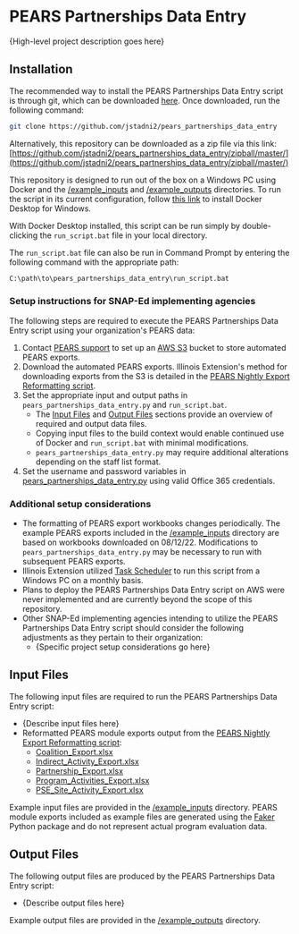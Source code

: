 # PEARS Partnerships Data Entry

{High-level project description goes here}

## Installation

The recommended way to install the PEARS Partnerships Data Entry script is through git, which can be downloaded [here](https://git-scm.com/downloads). Once downloaded, run the following command:

```bash
git clone https://github.com/jstadni2/pears_partnerships_data_entry
```

Alternatively, this repository can be downloaded as a zip file via this link:
[https://github.com/jstadni2/pears_partnerships_data_entry/zipball/master/](https://github.com/jstadni2/pears_partnerships_data_entry/zipball/master/)

This repository is designed to run out of the box on a Windows PC using Docker and the [/example_inputs](https://github.com/jstadni2/pears_partnerships_data_entry/tree/master/example_inputs) and [/example_outputs](https://github.com/jstadni2/pears_partnerships_data_entry/tree/master/example_outputs) directories.
To run the script in its current configuration, follow [this link](https://docs.docker.com/desktop/windows/install/) to install Docker Desktop for Windows. 

With Docker Desktop installed, this script can be run simply by double-clicking the `run_script.bat` file in your local directory.

The `run_script.bat` file can also be run in Command Prompt by entering the following command with the appropriate path:

```bash
C:\path\to\pears_partnerships_data_entry\run_script.bat
```

### Setup instructions for SNAP-Ed implementing agencies

The following steps are required to execute the PEARS Partnerships Data Entry script using your organization's PEARS data:
1. Contact [PEARS support](mailto:support@pears.io) to set up an [AWS S3](https://aws.amazon.com/s3/) bucket to store automated PEARS exports.
2. Download the automated PEARS exports. Illinois Extension's method for downloading exports from the S3 is detailed in the [PEARS Nightly Export Reformatting script](https://github.com/jstadni2/pears_nightly_export_reformatting/blob/6f370389776fb8f88495fbe4e7918c203fd84997/pears_nightly_export_reformatting.py#L9-L45).
3. Set the appropriate input and output paths in `pears_partnerships_data_entry.py` and `run_script.bat`.
	- The [Input Files](#input-files) and [Output Files](#output-files) sections provide an overview of required and output data files.
	- Copying input files to the build context would enable continued use of Docker and `run_script.bat` with minimal modifications.
	- `pears_partnerships_data_entry.py` may require additional alterations depending on the staff list format. 
4. Set the username and password variables in [pears_partnerships_data_entry.py](https://github.com/jstadni2/pears_partnerships_data_entry/blob/master/pears_partnerships_data_entry.py#L764-L765) using valid Office 365 credentials.	

### Additional setup considerations

- The formatting of PEARS export workbooks changes periodically. The example PEARS exports included in the [/example_inputs](https://github.com/jstadni2/pears_partnerships_data_entry/tree/master/example_inputs) directory are based on workbooks downloaded on 08/12/22.
Modifications to `pears_partnerships_data_entry.py` may be necessary to run with subsequent PEARS exports.
- Illinois Extension utilized [Task Scheduler](https://docs.microsoft.com/en-us/windows/win32/taskschd/task-scheduler-start-page) to run this script from a Windows PC on a monthly basis.
- Plans to deploy the PEARS Partnerships Data Entry script on AWS were never implemented and are currently beyond the scope of this repository.
- Other SNAP-Ed implementing agencies intending to utilize the PEARS Partnerships Data Entry script should consider the following adjustments as they pertain to their organization:
	- {Specific project setup considerations go here}
	
## Input Files

The following input files are required to run the PEARS Partnerships Data Entry script:
- {Describe input files here}
- Reformatted PEARS module exports output from the [PEARS Nightly Export Reformatting script](https://github.com/jstadni2/pears_nightly_export_reformatting):
    - [Coalition_Export.xlsx](https://github.com/jstadni2/pears_partnerships_data_entry/blob/master/example_inputs/Coalition_Export.xlsx)
    - [Indirect_Activity_Export.xlsx](https://github.com/jstadni2/pears_partnerships_data_entry/blob/master/example_inputs/Indirect_Activity_Export.xlsx)
    - [Partnership_Export.xlsx](https://github.com/jstadni2/pears_partnerships_data_entry/blob/master/example_inputs/Partnership_Export.xlsx)
    - [Program_Activities_Export.xlsx](https://github.com/jstadni2/pears_partnerships_data_entry/blob/master/example_inputs/Program_Activities_Export.xlsx)
    - [PSE_Site_Activity_Export.xlsx](https://github.com/jstadni2/pears_partnerships_data_entry/blob/master/example_inputs/PSE_Site_Activity_Export.xlsx)

Example input files are provided in the [/example_inputs](https://github.com/jstadni2/pears_partnerships_data_entry/tree/master/example_inputs) directory. 
PEARS module exports included as example files are generated using the [Faker](https://faker.readthedocs.io/en/master/) Python package and do not represent actual program evaluation data. 

## Output Files

The following output files are produced by the PEARS Partnerships Data Entry script:
- {Describe output files here}

Example output files are provided in the [/example_outputs](https://github.com/jstadni2/pears_partnerships_data_entry/tree/master/example_outputs) directory.